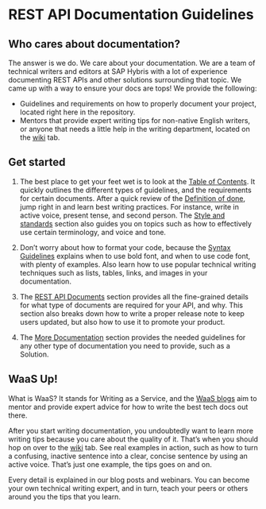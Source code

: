# REST API Documentation Guidelines

## Who cares about documentation?
The answer is we do. We care about your documentation. We are a team of technical writers and editors at SAP Hybris with a lot of experience documenting REST APIs and other solutions surrounding that topic. We came up with a way to ensure your docs are tops! We provide the following:

* Guidelines and requirements on how to properly document your project, located right here in the repository.
* Mentors that provide expert writing tips for non-native English writers, or anyone that needs a little help in the writing department, located on the [wiki](https://github.com/YaaS/REST_API_Documentation_Guidelines/wiki) tab.

## Get started
1. The best place to get your feet wet is to look at the [Table of Contents](001_Table_of_Contents.html.md#table-of-contents). It quickly outlines the different types of guidelines, and the requirements for certain documents. After a quick review of the [Definition of done](010_About_Style_And_Standards.html.md#definition-of-done), jump right in and learn best writing practices. For instance, write in active voice, present tense, and second person. The [Style and standards](010_About_Style_And_Standards.html.md#style-and-standards) section also guides you on topics such as how to effectively use certain terminology, and voice and tone.

2. Don’t worry about how to format your code, because the [Syntax Guidelines](020_Syntax_Guidelines.html.md) explains when to use bold font, and when to use code font, with plenty of examples. Also learn how to use popular technical writing techniques such as lists, tables, links, and images in your documentation.

3. The [REST API Documents](030_REST_API_Documents.html.md) section provides all the fine-grained details for what type of documents are required for your API, and why. This section also breaks down how to write a proper release note to keep users updated, but also how to use it to promote your product.

4. The [More Documentation](040_More_Documentation.html.md) section provides the needed guidelines for any other type of documentation you need to provide, such as a Solution.  

## WaaS Up!
What is WaaS? It stands for Writing as a Service, and the <a href="https://github.com/YaaS/REST_API_Documentation_Guidelines/wiki/001-Table-of-Contents"> WaaS blogs</a> aim to mentor and provide expert advice for how to write the best tech docs out there.

After you start writing documentation, you undoubtedly want to learn more writing tips because you care about the quality of it. That’s when you should hop on over to the [wiki](https://github.com/YaaS/REST_API_Documentation_Guidelines/wiki) tab. See real examples in action, such as how to turn a confusing, inactive sentence into a clear, concise sentence by using an active voice. That’s just one example, the tips goes on and on.

Every detail is explained in our blog posts and webinars. You can become your own technical writing expert, and in turn, teach your peers or others around you the tips that you learn.

